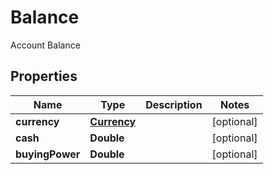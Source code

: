 

# Balance

Account Balance

## Properties

| Name | Type | Description | Notes |
|------------ | ------------- | ------------- | -------------|
|**currency** | [**Currency**](Currency.md) |  |  [optional] |
|**cash** | **Double** |  |  [optional] |
|**buyingPower** | **Double** |  |  [optional] |



